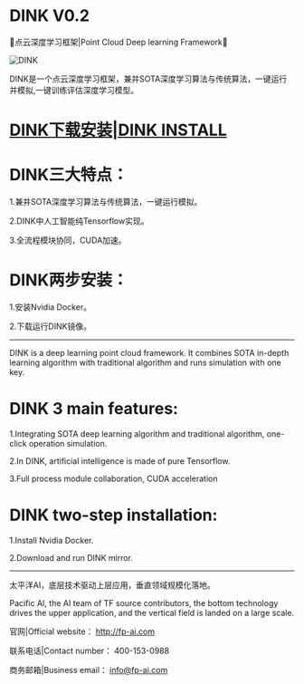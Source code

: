 # DINK V0.2
🚕点云深度学习框架|Point Cloud Deep learning Framework🚕

![DINK](DINK.gif)

DINK是一个点云深度学习框架，兼并SOTA深度学习算法与传统算法，一键运行并模拟,一键训练评估深度学习模型。

# [DINK下载安装|DINK INSTALL](https://github.com/FPAI/DINK/wiki/HOME)

# DINK三大特点：

1.兼并SOTA深度学习算法与传统算法，一键运行模拟。

2.DINK中人工智能纯Tensorflow实现。
  
3.全流程模块协同，CUDA加速。

# DINK两步安装：

1.安装Nvidia Docker。

2.下载运行DINK镜像。

***

DINK is a deep learning point cloud framework. It combines SOTA in-depth learning algorithm with traditional algorithm and runs simulation with one key.


# DINK 3 main features:

1.Integrating SOTA deep learning algorithm and traditional algorithm, one-click operation simulation.

2.In DINK, artificial intelligence is made of pure Tensorflow.
  
3.Full process module collaboration, CUDA acceleration

# DINK two-step installation:

1.Install Nvidia Docker.

2.Download and run DINK mirror.

***

太平洋AI，底层技术驱动上层应用，垂直领域规模化落地。

Pacific AI, the AI team of TF source contributors, the bottom technology drives the upper application, and the vertical field is landed on a large scale. 

官网|Official website： http://fp-ai.com

联系电话|Contact number： 400-153-0988

商务邮箱|Business email： info@fp-ai.com
